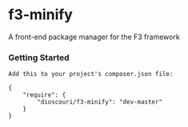 f3-minify
=========

A front-end package manager for the F3 framework

### Getting Started

```
Add this to your project's composer.json file:

{
    "require": {
        "dioscouri/f3-minify": "dev-master"
    }
}
```